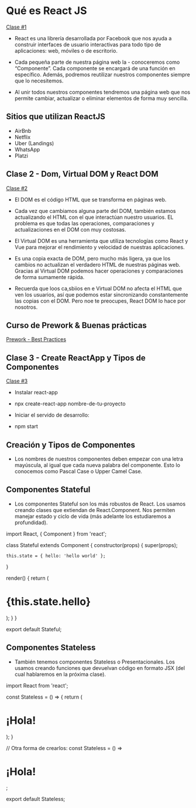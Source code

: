 # Qué es React JS

[Clase #1](https://platzi.com/clases/1651-react-ejs/21953-que-es-react--0/)

- React es una librería desarrollada por Facebook que nos ayuda a construir interfaces de usuario interactivas para todo tipo de aplicaciones: web, móviles o de escritorio.

- Cada pequeña parte de nuestra página web la - conoceremos como “Componente”. Cada componente se encargará de una función en específico. Además, podremos reutilizar nuestros componentes siempre que lo necesitemos.

- Al unir todos nuestros componentes tendremos una página web que nos permite cambiar, actualizar o eliminar elementos de forma muy sencilla.

## Sitios que utilizan ReactJS

- AirBnb
- Netflix
- Uber (Landings)
- WhatsApp
- Platzi

## Clase 2 - Dom, Virtual DOM y React DOM

[Clase #2](https://platzi.com/clases/1651-react-ejs/21927-dom-virtual-dom-y-react-dom/)

- El DOM es el código HTML que se transforma en páginas web.

- Cada vez que cambiamos alguna parte del DOM, también estamos actualizando el HTML con el que interactúan nuestro usuarios. EL problema es que todas las operaciones, comparaciones y actualizaciones en el DOM con muy costosas.

- El Virtual DOM es una herramienta que utiliza tecnologías como React y Vue para mejorar el rendimiento y velocidad de nuestras aplicaciones.

- Es una copia exacta de DOM, pero mucho más ligera, ya que los cambios no actualizan el verdadero HTML de nuestras páginas web. Gracias al Virtual DOM podemos hacer operaciones y comparaciones de forma sumamente rápida.

- Recuerda que loos ca,sbiios en e Virtual DOM no afecta el HTML que ven los usuarios, así que podemos estar sincronizando constantemente las copias con el DOM. Pero noe te preocupes, React DOM lo hace por nosotros.

## Curso de Prework & Buenas prácticas

[Prework - Best Practices](https://platzi.com/cursos/prework/)

## Clase 3 - Create ReactApp y Tipos de Componentes

[Clase #3](https://platzi.com/clases/1651-react-ejs/21928-create-react-app-y-tipos-de-componentes/)

- Instalar react-app

- npx create-react-app nombre-de-tu-proyecto

- Iniciar el servido de desarrollo:

- npm start

## Creación y Tipos de Componentes

- Los nombres de nuestros componentes deben empezar con una letra mayúscula, al igual que cada nueva palabra del componente. Esto lo conocemos como Pascal Case o Upper Camel Case.

## Componentes Stateful

- Los componentes Stateful son los más robustos de React. Los usamos creando clases que extiendan de React.Component. Nos permiten manejar estado y ciclo de vida (más adelante los estudiaremos a profundidad).

import React, { Component } from 'react';

class Stateful extends Component {
  constructor(props) {
    super(props);

    this.state = { hello: 'hello world' };
  }

  render() {
    return (
      <h1>{this.state.hello}</h1>
    );
  }
}

export default Stateful;

## Componentes Stateless

- También tenemos componentes Stateless o Presentacionales. Los usamos creando funciones que devuelvan código en formato JSX (del cual hablaremos en la próxima clase).

import React from 'react';

const Stateless = () => {
  return (
    <h1>¡Hola!</h1>
  );
}

// Otra forma de crearlos:
const Stateless = () => <h1>¡Hola!</h1>;

export default Stateless;
